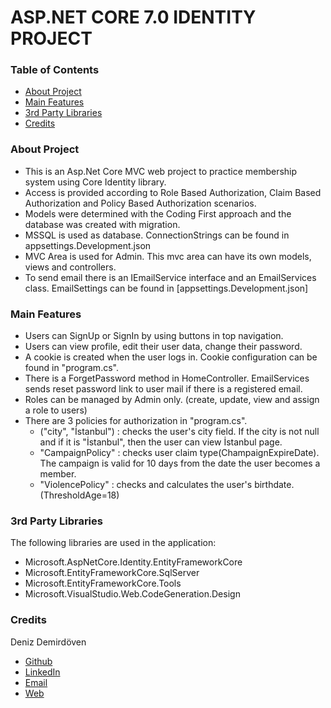 # ASP.NET CORE 7.0 IDENTITY PROJECT

### Table of Contents

- [About Project](#about-project)
- [Main Features](#main-features)
- [3rd Party Libraries](#3rd-party-libraries)
- [Credits](#credits)

### About Project

- This is an Asp.Net Core MVC web project to practice membership system using Core Identity library. 
- Access is provided according to Role Based Authorization, Claim Based Authorization and Policy Based Authorization scenarios. 
- Models were determined with the Coding First approach and the database was created with migration.
- MSSQL is used as database. ConnectionStrings can be found in appsettings.Development.json
- MVC Area is used for Admin. This mvc area can have its own models, views and controllers.
- To send email there is an IEmailService interface and an EmailServices class. EmailSettings can be found in [appsettings.Development.json]

### Main Features

- Users can SignUp or SignIn by using buttons in top navigation. 
- Users can view profile, edit their user data, change their password.
- A cookie is created when the user logs in. Cookie configuration can be found in "program.cs".
- There is a ForgetPassword method in HomeController. EmailServices sends reset password link to user mail if there is a registered email.
- Roles can be managed by Admin only. (create, update, view and assign a role to users)
- There are 3 policies for authorization in "program.cs". 
    - ("city", "İstanbul") : checks the user's city field. If the city is not null and if it is "İstanbul", then the user can view İstanbul page.
    - "CampaignPolicy" : checks user claim type(ChampaignExpireDate). The campaign is valid for 10 days from the date the user becomes a member. 
    - "ViolencePolicy" : checks and calculates the user's birthdate. (ThresholdAge=18)  

### 3rd Party Libraries

The following libraries are used in the application:

- Microsoft.AspNetCore.Identity.EntityFrameworkCore
- Microsoft.EntityFrameworkCore.SqlServer
- Microsoft.EntityFrameworkCore.Tools
- Microsoft.VisualStudio.Web.CodeGeneration.Design

### Credits

Deniz Demirdöven

- [Github](https://github.com/DenizDemirdoven)
- [LinkedIn](https://www.linkedin.com/in/denizdemirdoven)
- [Email](mailto:denizdemirdoven@gmail.com)
- [Web](https://www.denizdemirdoven.com/)
